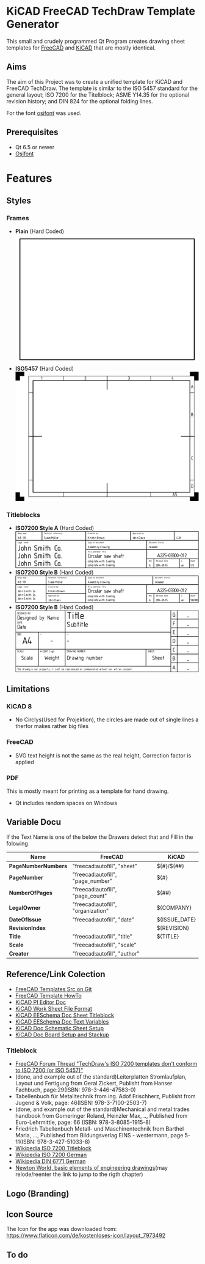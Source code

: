 # KiCAD FreeCAD TechDraw Template Generator

This small and crudely programmed Qt Program creates drawing sheet templates for [FreeCAD](https://freecad.org) and [KiCAD](https://kicad.org) that are mostly identical.

## Aims

The aim of this Project was to create a unified template for KiCAD and FreeCAD TechDraw. The template is similar to the ISO 5457 standard for the general layout; ISO 7200 for the Titelblock; ASME Y14.35 for the optional revision history; and DIN 824 for the optional folding lines. 

For the font [osifont](https://github.com/hikikomori82/osifont) was used.

## Prerequisites

* Qt 6.5 or newer
* [Osifont](https://github.com/hikikomori82/osifont)

# Features

## Styles

### Frames

* **Plain** (Hard Coded)
![Plain Frame](./Doc/Img/Frame_Plain.png)
* **ISO5457** (Hard Coded)
![Frame ISO5457](./Doc/Img/Frame_ISO5457.png)

### Titleblocks

* **ISO7200 Style A** (Hard Coded)
![TitleBlock ISO7200 Style A](./Doc/Img/TitleBlock_ISO7200_Style_A.png)
* **ISO7200 Style B** (Hard Coded)
![TitleBlock ISO7200 Style B](./Doc/Img/TitleBlock_ISO7200_Style_B.png)
* **ISO7200 Style B** (Hard Coded)
![TitleBlock_FreeCAD_Style_A](./Doc/Img/TitleBlock_FreeCAD_Style_A.png)

## Limitations

### KiCAD 8

* No Circlys(Used for Projektion), the circles are made out of single lines a therfor makes rather big files

### FreeCAD

* SVG text height is not the same as the real height, Correction factor is applied

### PDF
This is mostly meant for printing as a template for hand drawing.

* Qt includes random spaces on Windows


## Variable Docu

If the Text Name is one of the below the Drawers detect that and Fill in the folowing

| **Name**              | **FreeCAD**                        | **KiCAD**     |
|-----------------------|------------------------------------|---------------|
| **PageNumberNumbers** | "freecad:autofill", "sheet"        | ${#}/${##}    |
| **PageNumber**        | "freecad:autofill", "page_number"  | ${#}          |
| **NumberOfPages**     | "freecad:autofill", "page_count"   | ${##}         |
| **LegalOwner**        | "freecad:autofill", "organization" | ${COMPANY}    |
| **DateOfIssue**       | "freecad:autofill", "date"         | ${ISSUE_DATE} |
| **RevisionIndex**     |                                    | ${REVISION}   |
| **Title**             | "freecad:autofill", "title"        | ${TITLE}      |
| **Scale**             | "freecad:autofill", "scale"        |               |
| **Creator**           | "freecad:autofill", "author"       |               |

## Reference/Link Colection

* [FreeCAD Templates Src on Git](https://github.com/FreeCAD/FreeCAD/tree/main/src/Mod/TechDraw/Templates)
* [FreeCAD Template HowTo](https://wiki.freecad.org/TechDraw_TemplateHowTo#Remove_transformans_on_the_SVG)
* [KiCAD PI Editor Doc](https://docs.kicad.org/8.0/en/pl_editor/pl_editor.html)
* [KiCAD Work Sheet File Format](https://dev-docs.kicad.org/en/file-formats/sexpr-worksheet/)
* [KiCAD EESchema Doc Sheet Titleblock](https://docs.kicad.org/8.0/en/eeschema/eeschema.html#sheet-title-block)
* [KiCAD EESchema Doc Text Variables](https://docs.kicad.org/8.0/en/eeschema/eeschema.html#text-variables)
* [KiCAD Doc Schematic Sheet Setup](https://docs.kicad.org/8.0/en/getting_started_in_kicad/getting_started_in_kicad.html#schematic_sheet_setup)
* [KiCAD Doc Board Setup and Stackup](https://docs.kicad.org/8.0/en/getting_started_in_kicad/getting_started_in_kicad.html#board_setup_and_stackup)


### Titleblock
* [FreeCAD Forum Thread "TechDraw's ISO 7200 templates don't conform to ISO 7200 (or ISO 5457)"](https://forum.freecad.org/viewtopic.php?t=85519)
* (done, and example out of the standard)Leiterplatten Stromlaufplan, Layout und Fertigung from Geral Zickert, Publisht from Hanser Fachbuch, page:29(ISBN: 978-3-446-47583-0)
* Tabellenbuch für Metalltechnik from ing. Adof Frischherz, Publisht from Jugend & Volk, page: 46(ISBN: 978-3-7100-2503-7)
* (done, and example out of the standard)Mechanical and metal trades handbook from Gomeringer Roland, Heinzler Max, .., Published from Euro-Lehrmittle, page: 66 (ISBN: 978-3-8085-1915-8)
* Friedrich Tabellenbuch Metall- und Maschinentechnik from Barthel Maria, ..., Published from Bildungsverlag EINS - westermann, page 5-11(ISBN: 978-3-427-51033-8)
* [Wikipedia ISO 7200 Titleblock](https://en.wikipedia.org/wiki/File:Title_block_EN_ISO_7200.svg)
* [Wikipedia ISO 7200 German](https://de.wikipedia.org/wiki/ISO_7200)
* [Wikipedia DIN 6771 German](https://de.wikipedia.org/wiki/DIN_6771)
* [Newton World, basic elements of engineering drawings](https://newtonianworld.com/mechanical-design-engineering-topics/engineering-drawings/basic-elements-of-engineering-drawings/#elementor-toc__heading-anchor-7)(may relode/reenter the link to jump to the rigth chapter)

## Logo (Branding)

## Icon Source
The Icon for the app was downloaded from: https://www.flaticon.com/de/kostenloses-icon/layout_7973492

## To do
